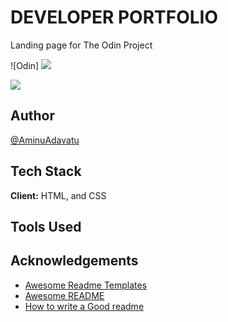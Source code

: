 # DEVELOPER PORTFOLIO

Landing page for The Odin Project

![Odin]
<img src="https://img.hotimg.com/result.jpg54a5a5bebfa4a363.png">

<img src="https://img.hotimg.com/pngwing.coma960281d803ce3c7.png">

## Author

[@AminuAdavatu](https://www.twitter.com/AminuAdavatu)

## Tech Stack

**Client:** HTML, and CSS

## Tools Used

## Acknowledgements

- [Awesome Readme Templates](https://awesomeopensource.com/project/elangosundar/awesome-README-templates)
- [Awesome README](https://github.com/matiassingers/awesome-readme)
- [How to write a Good readme](https://bulldogjob.com/news/449-how-to-write-a-good-readme-for-your-github-project)
